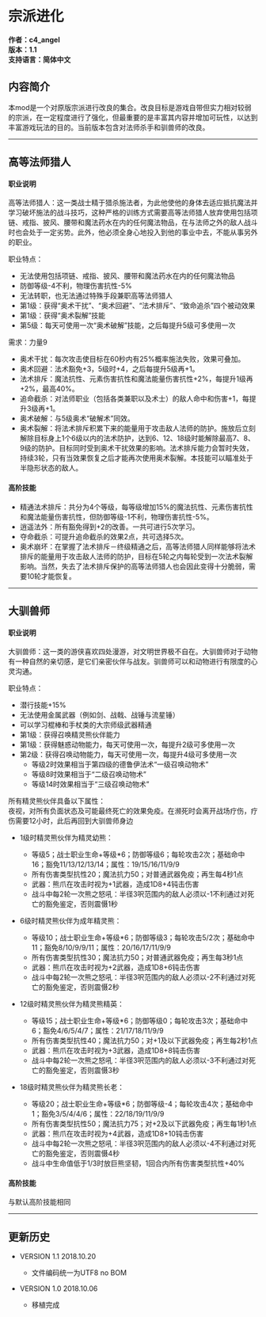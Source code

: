 # 宗派进化

**作者：c4_angel**  
**版本：1.1**  
**支持语言：简体中文**

## 内容简介  
本mod是一个对原版宗派进行改良的集合。改良目标是游戏自带但实力相对较弱的宗派，在一定程度进行了强化，但最重要的是丰富其内容并增加可玩性，以达到丰富游戏玩法的目的。当前版本包含对法师杀手和驯兽师的改良。

--- 

## 高等法师猎人
#### 职业说明
高等法师猎人：这一类战士精于猎杀施法者，为此他使他的身体去适应抵抗魔法并学习破坏施法的战斗技巧，这种严格的训练方式需要高等法师猎人放弃使用包括项链、戒指、披风、腰带和魔法药水在内的任何魔法物品，在与法师之外的敌人战斗时也会处于一定劣势。此外，他必须全身心地投入到他的事业中去，不能从事另外的职业。

职业特点：
- 无法使用包括项链、戒指、披风、腰带和魔法药水在内的任何魔法物品
- 防御等级-4不利，物理伤害抗性-5%
- 无法转职，也无法通过特殊手段兼职高等法师猎人
- 第1级：获得“奥术干扰”、“奥术回避”、“法术排斥”、“致命追杀”四个被动效果
- 第1级：获得“奥术裂解”技能
- 第5级：每天可使用一次“奥术破解”技能，之后每提升5级可多使用一次

需求：力量9

- 奥术干扰：每次攻击使目标在60秒内有25%概率施法失败，效果可叠加。
- 奥术回避：法术豁免+3，5级时+4，之后每提升5级再+1。
- 法术排斥：魔法抗性、元素伤害抗性和魔法能量伤害抗性+2%，每提升1级再+2%，最高40%。
- 追命截杀：对法师职业（包括各类兼职以及术士）的敌人命中和伤害+1，每提升3级再+1。
- 奥术破解：与5级奥术“破解术”同效。
- 奥术裂解：将法术排斥积累下来的能量用于攻击敌人法师的防护。施放后立刻解除目标身上1个6级以内的法术防护，达到6、12、18级时能解除最高7、8、9级的防护。目标同时受到奥术干扰效果的影响。法术排斥能力会暂时失效，持续3轮，只有当效果恢复之后才能再次使用奥术裂解。本技能可以瞄准处于半隐形状态的敌人。

#### 高阶技能  
- 精通法术排斥：共分为4个等级，每等级增加15%的魔法抗性、元素伤害抗性和魔法能量伤害抗性，但防御等级-1不利，物理伤害抗性-5%。
- 逍遥法外：所有豁免得到+2的改善。一共可进行5次学习。
- 夺命截杀：可提升追命截杀的效果2点，共可选择5次。
- 奥术崩坏：在掌握了法术排斥－终级精通之后，高等法师猎人同样能够将法术排斥的能量用于攻击敌人法师的防护，目标在5轮之内每轮受到一次法术裂解影响。当然，失去了法术排斥保护的高等法师猎人也会因此变得十分脆弱，需要10轮才能恢复。

---

## 大驯兽师
#### 职业说明
大驯兽师：这一类的游侠喜欢四处漫游，对文明世界极不自在。大驯兽师对于动物有一种自然的亲切感，是它们亲密伙伴与战友。驯兽师可以和动物进行有限度的心灵沟通。

职业特点：
- 潜行技能+15%
- 无法使用金属武器（例如剑、战戟、战锤与流星锤）
- 可以学习棍棒和手杖类的大宗师级武器精通
- 第1级：获得召唤精灵熊伙伴能力
- 第1级：获得魅惑动物能力，每天可使用一次，每提升2级可多使用一次
- 第2级：获得召唤动物能力，每天可使用一次，每提升4级可多使用一次
	- 等级2时效果相当于第四级的德鲁伊法术“一级召唤动物术”
	- 等级8时效果相当于“二级召唤动物术”
	- 等级14时效果相当于“三级召唤动物术”

所有精灵熊伙伴具备以下属性：  
夜视，对所有负面状态及可能最终死亡的效果免疫。在濒死时会离开战场疗伤，疗伤需要12小时，此后再回到大驯兽师身边

- 1级时精灵熊伙伴为精灵幼熊：
	- 等级5；战士职业生命+等级*6；防御等级6；每轮攻击2次；基础命中16；豁免11/13/12/13/14；属性：19/15/16/11/9/9
	- 所有伤害类型抗性20；魔法抗力50；对普通武器免疫；再生每4秒1点
	- 武器：熊爪在攻击时视为+1武器，造成1D8+4钝击伤害
	- 战斗中每2轮一次熊之怒吼：半径3呎范围内的敌人必须以-1不利通过对死亡的豁免鉴定，否则震慑1秒

- 6级时精灵熊伙伴为成年精灵熊：
	- 等级10；战士职业生命+等级*6；防御等级3；每轮攻击5/2次；基础命中11；豁免8/10/9/9/11；属性：20/16/17/11/9/9
	- 所有伤害类型抗性30；魔法抗力50；对普通武器免疫；再生每3秒1点
	- 武器：熊爪在攻击时视为+2武器，造成1D8+6钝击伤害
	- 战斗中每2轮一次熊之怒吼：半径3呎范围内的敌人必须以-2不利通过对死亡的豁免鉴定，否则震慑2秒

- 12级时精灵熊伙伴为精灵熊精英：
	- 等级15；战士职业生命+等级*6；防御等级0；每轮攻击3次；基础命中6；豁免4/6/5/4/7；属性：21/17/18/11/9/9
	- 所有伤害类型抗性40；魔法抗力50；对+1及以下武器免疫；再生每2秒1点
	- 武器：熊爪在攻击时视为+3武器，造成1D8+8钝击伤害
	- 战斗中每2轮一次熊之怒吼：半径3呎范围内的敌人必须以-3不利通过对死亡的豁免鉴定，否则震慑3秒

- 18级时精灵熊伙伴为精灵熊长老：
	- 等级20；战士职业生命+等级*6；防御等级-4；每轮攻击4次；基础命中1；豁免3/5/4/4/6；属性：22/18/19/11/9/9
	- 所有伤害类型抗性50；魔法抗力75；对+2及以下武器免疫；再生每1秒1点
	- 武器：熊爪在攻击时视为+4武器，造成1D8+10钝击伤害
	- 战斗中每2轮一次熊之怒吼：半径3呎范围内的敌人必须以-4不利通过对死亡的豁免鉴定，否则震慑4秒
	- 战斗中生命值低于1/3时放巨熊坚韧，1回合内所有伤害类型抗性+40%
	
#### 高阶技能
与默认高阶技能相同
	
--- 

## 更新历史

- VERSION 1.1 2018.10.20
	- 文件编码统一为UTF8 no BOM

- VERSION 1.0 2018.10.06
	- 移植完成
